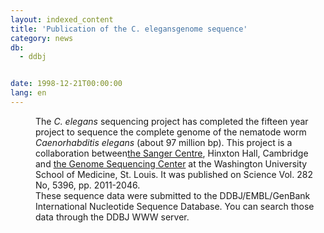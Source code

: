 ```yaml
---
layout: indexed_content
title: 'Publication of the C. elegansgenome sequence'
category: news
db:
  - ddbj


date: 1998-12-21T00:00:00
lang: en
---
```


<html>
<dd>The <i>C. elegans</i> sequencing project has completed the fifteen year project to sequence the complete genome of the nematode worm <i>Caenorhabditis elegans</i> (about 97 million bp). This project is a collaboration between<a href="http://www.sanger.ac.uk/Projects/C_elegans/">the Sanger Centre</a>, Hinxton Hall, Cambridge and <a href="http://genome.wustl.edu/gsc/gschmpg.html">the Genome Sequencing Center</a> at the Washington University School of Medicine, St. Louis. It was published on Science Vol. 282 No, 5396, pp. 2011-2046.<br>
<dd>These sequence data were submitted to the DDBJ/EMBL/GenBank International Nucleotide Sequence Database. You can search those data through the DDBJ WWW server.</dd>
</dd>
</html>

